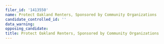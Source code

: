 ```yaml
---
filer_id: '1413550'
name: Protect Oakland Renters, Sponsored by Community Organizations
candidate_controlled_id: ''
data_warning: 
opposing_candidate: 
title: Protect Oakland Renters, Sponsored by Community Organizations
---
```

